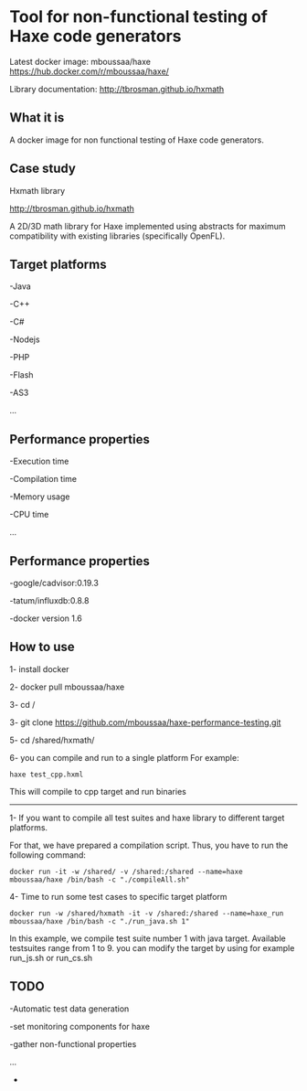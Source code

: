 
# Tool for non-functional testing of Haxe code generators

Latest docker image: mboussaa/haxe https://hub.docker.com/r/mboussaa/haxe/

Library documentation: http://tbrosman.github.io/hxmath

## What it is
A docker image for non functional testing of Haxe code generators.

## Case study
Hxmath library 

http://tbrosman.github.io/hxmath

A 2D/3D math library for Haxe implemented using abstracts for maximum compatibility with existing libraries (specifically OpenFL).

## Target platforms
-Java

-C++

-C#

-Nodejs

-PHP

-Flash

-AS3

...

## Performance properties
-Execution time

-Compilation time

-Memory usage

-CPU time

...

## Performance properties
-google/cadvisor:0.19.3

-tatum/influxdb:0.8.8

-docker version 1.6

## How to use
1- install docker

2- docker pull mboussaa/haxe

3- cd /

3- git clone https://github.com/mboussaa/haxe-performance-testing.git

5- cd /shared/hxmath/ 

6- you can compile and run to a single platform For example:
```
haxe test_cpp.hxml
```
This will compile to cpp target and run binaries

----------------------------------------------------------------------------------------------
1- If you want to compile all test suites and haxe library to different target platforms.

For that, we have prepared a compilation script. Thus, you have to run the following command:
```
docker run -it -w /shared/ -v /shared:/shared --name=haxe mboussaa/haxe /bin/bash -c "./compileAll.sh"
```
4- Time to run some test cases to specific target platform
``` 
docker run -w /shared/hxmath -it -v /shared:/shared --name=haxe_run mboussaa/haxe /bin/bash -c "./run_java.sh 1"
```
In this example, we compile test suite number 1 with java target. Available testsuites range from 1 to 9. you can modify the target by using for example run_js.sh or run_cs.sh

## TODO
-Automatic test data generation

-set monitoring components for haxe

-gather non-functional properties

...



-
